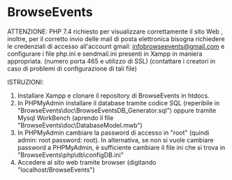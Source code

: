 # BrowseEvents

ATTENZIONE: PHP 7.4 richiesto per visualizzare correttamente il sito Web
, inoltre, per il corretto invio delle mail di posta elettronica bisogna richiedere le credenziali di accesso all'account gmail: infobrowseevents@gmail.com
e configurare i file php.ini e sendmail.ini presenti in Xampp in maniera appropriata. (numero porta 465 e utilizzo di SSL) (contattare i creatori in caso di problemi di configurazione di tali file)

ISTRUZIONI: 
  1) Installare Xampp e clonare il repository di BrowseEvents in htdocs.  
  2) In PHPMyAdmin installare il database tramite codice SQL (reperibile in "BrowseEvents\doc\BrowseEventsDB_Generator.sql") oppure tramite Mysql WorkBench (aprendo il file "BrowseEvents\doc\DatabaseModel.mwb")
  3) In PHPMyAdmin cambiare la password di accesso in "root" (quindi admin: root password: root). In alternativa, se non si vuole cambiare password a PHPMyAdmin, è sufficiente cambiare il file ini che si trova in "BrowseEvents\php\db\configDB.ini"
  4) Accedere al sito web tramite browser (digitando "localhost/BrowseEvents")
  
